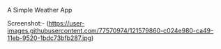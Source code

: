 
A Simple Weather App

Screenshot:- (https://user-images.githubusercontent.com/77570974/121579860-c024e980-ca49-11eb-9520-1bdc73bfb287.jpg)
